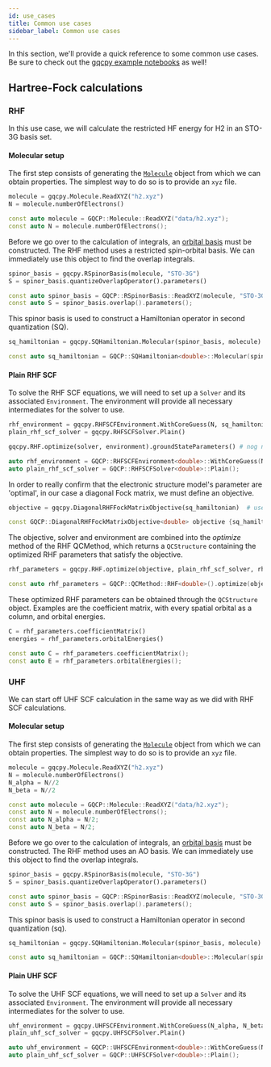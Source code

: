 ```yaml
---
id: use_cases
title: Common use cases
sidebar_label: Common use cases
---
```


In this section, we'll provide a quick reference to some common use cases. Be sure to check out the [gqcpy example notebooks](https://github.com/GQCG/GQCP/tree/develop/gqcpy/examples) as well!

## Hartree-Fock calculations

### RHF

In this use case, we will calculate the restricted HF energy for H2 in an STO-3G basis set. 

#### Molecular setup

The first step consists of generating the [`Molecule`](#molecules.md) object from which we can obtain properties. The simplest way to do so is to provide an `xyz` file. 

<!--DOCUSAURUS_CODE_TABS-->

<!--Python-->
```python
molecule = gqcpy.Molecule.ReadXYZ("h2.xyz")
N = molecule.numberOfElectrons()
```

<!--C++-->
```C++
const auto molecule = GQCP::Molecule::ReadXYZ("data/h2.xyz");
const auto N = molecule.numberOfElectrons();
```
<!--END_DOCUSAURUS_CODE_TABS-->

Before we go over to the calculation of integrals, an [orbital basis](#orbital_bases.md) must be constructed. The RHF method uses a restricted spin-orbital basis. We can immediately use this object to find the overlap integrals.

<!--DOCUSAURUS_CODE_TABS-->

<!--Python-->
```python
spinor_basis = gqcpy.RSpinorBasis(molecule, "STO-3G")
S = spinor_basis.quantizeOverlapOperator().parameters()
```

<!--C++-->
```C++
const auto spinor_basis = GQCP::RSpinorBasis::ReadXYZ(molecule, "STO-3G";
const auto S = spinor_basis.overlap().parameters();
```
<!--END_DOCUSAURUS_CODE_TABS-->

This spinor basis is used to construct a Hamiltonian operator in second quantization (SQ). 

<!--DOCUSAURUS_CODE_TABS-->

<!--Python-->
```python
sq_hamiltonian = gqcpy.SQHamiltonian.Molecular(spinor_basis, molecule)  # in an AO basis
```

<!--C++-->
```C++
const auto sq_hamiltonian = GQCP::SQHamiltonian<double>::Molecular(spinor_basis, h2);  // in an AO basis
```
<!--END_DOCUSAURUS_CODE_TABS-->

#### Plain RHF SCF

To solve the RHF SCF equations, we will need to set up a `Solver` and its associated `Environment`. The environment will provide all necessary intermediates for the solver to use. 

<!--DOCUSAURUS_CODE_TABS-->

<!--Python-->
```python
rhf_environment = gqcpy.RHFSCFEnvironment.WithCoreGuess(N, sq_hamiltonian, S)
plain_rhf_scf_solver = gqcpy.RHFSCFSolver.Plain()

gqcpy.RHF.optimize(solver, environment).groundStateParameters() # nog niet af!!!!
```

<!--C++-->
```C++
auto rhf_environment = GQCP::RHFSCFEnvironment<double>::WithCoreGuess(N, sq_hamiltonian, spinor_basis.overlap().parameters());
auto plain_rhf_scf_solver = GQCP::RHFSCFSolver<double>::Plain();
```
<!--END_DOCUSAURUS_CODE_TABS-->

In order to really confirm that the electronic structure model's parameter are 'optimal', in our case a diagonal Fock matrix, we must define an objective.

<!--DOCUSAURUS_CODE_TABS-->

<!--Python-->
```python
objective = gqcpy.DiagonalRHFFockMatrixObjective(sq_hamiltonian)  # use the default threshold of 1.0e-08
```

<!--C++-->
```C++
const GQCP::DiagonalRHFFockMatrixObjective<double> objective {sq_hamiltonian};
```

<!--END_DOCUSAURUS_CODE_TABS-->

The objective, solver and environment are combined into the _optimize_ method of the RHF QCMethod, which returns a `QCStructure` containing the optimized RHF parameters that satisfy the objective. 

<!--DOCUSAURUS_CODE_TABS-->

<!--Python-->
```python
rhf_parameters = gqcpy.RHF.optimize(objective, plain_rhf_scf_solver, rhf_environment).groundStateParameters()
```

<!--C++-->
```C++
const auto rhf_parameters = GQCP::QCMethod::RHF<double>().optimize(objective, plain_rhf_scf_solver, rhf_environment).groundStateParameters();
```

<!--END_DOCUSAURUS_CODE_TABS-->

These optimized RHF parameters can be obtained through the `QCStructure` object. Examples are the coefficient matrix, with every spatial orbital as a column, and orbital energies.

<!--DOCUSAURUS_CODE_TABS-->

<!--Python-->
```python
C = rhf_parameters.coefficientMatrix()
energies = rhf_parameters.orbitalEnergies()
```

<!--C++-->
```C++
const auto C = rhf_parameters.coefficientMatrix();
const auto E = rhf_parameters.orbitalEnergies();
```

<!--END_DOCUSAURUS_CODE_TABS-->

### UHF

We can start off UHF SCF calculation in the same way as we did with RHF SCF calculations.

#### Molecular setup

The first step consists of generating the [`Molecule`](#molecules.md) object from which we can obtain properties. The simplest way to do so is to provide an `xyz` file. 

<!--DOCUSAURUS_CODE_TABS-->

<!--Python-->
```python
molecule = gqcpy.Molecule.ReadXYZ("h2.xyz")
N = molecule.numberOfElectrons()
N_alpha = N//2
N_beta = N//2
```

<!--C++-->
```C++
const auto molecule = GQCP::Molecule::ReadXYZ("data/h2.xyz");
const auto N = molecule.numberOfElectrons();
const auto N_alpha = N/2;
const auto N_beta = N/2;
```
<!--END_DOCUSAURUS_CODE_TABS-->

Before we go over to the calculation of integrals, an [orbital basis](#orbital_bases.md) must be constructed. The RHF method uses an AO basis. We can immediately use this object to find the overlap integrals.

<!--DOCUSAURUS_CODE_TABS-->

<!--Python-->
```python
spinor_basis = gqcpy.RSpinorBasis(molecule, "STO-3G")
S = spinor_basis.quantizeOverlapOperator().parameters()
```

<!--C++-->
```C++
const auto spinor_basis = GQCP::RSpinorBasis::ReadXYZ(molecule, "STO-3G";
const auto S = spinor_basis.overlap().parameters();
```
<!--END_DOCUSAURUS_CODE_TABS-->

This spinor basis is used to construct a Hamiltonian operator in second quantization (sq). 

<!--DOCUSAURUS_CODE_TABS-->

<!--Python-->
```python
sq_hamiltonian = gqcpy.SQHamiltonian.Molecular(spinor_basis, molecule)  # in an AO basis
```

<!--C++-->
```C++
const auto sq_hamiltonian = GQCP::SQHamiltonian<double>::Molecular(spinor_basis, h2);  // in an AO basis
```
<!--END_DOCUSAURUS_CODE_TABS-->

#### Plain UHF SCF

To solve the UHF SCF equations, we will need to set up a `Solver` and its associated `Environment`. The environment will provide all necessary intermediates for the solver to use. 

<!--DOCUSAURUS_CODE_TABS-->

<!--Python-->
```python
uhf_environment = gqcpy.UHFSCFEnvironment.WithCoreGuess(N_alpha, N_beta, sq_hamiltonian, S)
plain_uhf_scf_solver = gqcpy.UHFSCFSolver.Plain()
```

<!--C++-->
```C++
auto uhf_environment = GQCP::UHFSCFEnvironment<double>::WithCoreGuess(N_alpha, N_beta,, sq_hamiltonian, spinor_basis.overlap().parameters());
auto plain_uhf_scf_solver = GQCP::UHFSCFSolver<double>::Plain();
```
<!--END_DOCUSAURUS_CODE_TABS-->
